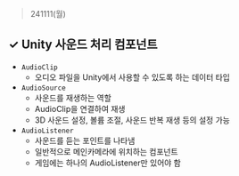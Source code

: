 ﻿> 241111(월)

## ✓ Unity 사운드 처리 컴포넌트
- `AudioClip`
  - 오디오 파일을 Unity에서 사용할 수 있도록 하는 데이터 타입
- `AudioSource`
  - 사운드를 재생하는 역할
  - AudioClip을 연결하여 재생
  - 3D 사운드 설정, 볼륨 조절, 사운드 반복 재생 등의 설정 가능
- `AudioListener`
  - 사운드를 듣는 포인트를 나타냄
  - 일반적으로 메인카메라에 위치하는 컴포넌트
  - 게임에는 하나의 AudioListener만 있어야 함



